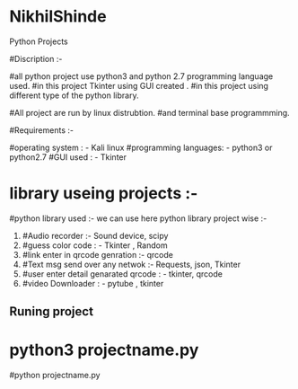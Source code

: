 # NikhilShinde
Python Projects

#Discription :-

#all python project use python3 and python 2.7 programming language used.
#in this project Tkinter using GUI created .
#in this project using different type of the python library.

#All project are run by linux distrubtion.
#and terminal base programmming.

#Requirements :- 

#operating system : - Kali linux
#programming languages: - python3 or python2.7
#GUI used : - Tkinter 


# library  useing projects :- 


#python library  used :-  we can use here python library  project wise :- 

1.  #Audio recorder :-          Sound device, scipy
2.  #guess color code : -       Tkinter , Random
3.  #link enter in qrcode genration :-   qrcode
4.  #Text msg send over any netwok :-    Requests, json, Tkinter
5.  #user enter detail genarated qrcode : -    tkinter,  qrcode 
6.  #video Downloader : -     pytube , tkinter


## Runing project ###

# python3 projectname.py
#python projectname.py


